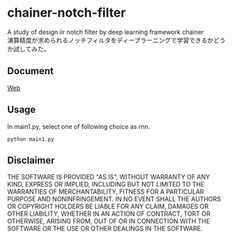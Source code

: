 # chainer-notch-filter
A study of design iir notch filter by deep learning framework chainer  
演算精度が求められるノッチフィルタをディープラーニングで学習できるかどうか試してみた。  


## Document
[Web](http://www.geocities.jp/onsei2007/chainer-iir-filter.html)


## Usage
In main1.py, select one of following choice as rnn.
```
python main1.py
```

## Disclaimer
THE SOFTWARE IS PROVIDED "AS IS", WITHOUT WARRANTY OF ANY KIND, EXPRESS OR IMPLIED, 
INCLUDING BUT NOT LIMITED TO THE WARRANTIES OF MERCHANTABILITY, FITNESS 
FOR A PARTICULAR PURPOSE AND NONINFRINGEMENT. IN NO EVENT SHALL 
THE AUTHORS OR COPYRIGHT HOLDERS BE LIABLE FOR ANY CLAIM, DAMAGES OR OTHER LIABILITY, 
WHETHER IN AN ACTION OF CONTRACT, TORT OR OTHERWISE, ARISING FROM, 
OUT OF OR IN CONNECTION WITH THE SOFTWARE OR THE USE OR OTHER DEALINGS IN THE SOFTWARE.
